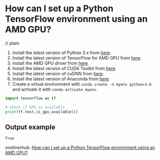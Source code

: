 # How can I set up a Python TensorFlow environment using an AMD GPU?
// plain

1. Install the latest version of Python 3.x from [here](https://www.python.org/downloads/).
2. Install the latest version of TensorFlow for AMD GPU from [here](https://www.tensorflow.org/install/gpu).
3. Install the AMD GPU driver from [here](https://www.amd.com/en/support).
4. Install the latest version of CUDA Toolkit from [here](https://developer.nvidia.com/cuda-downloads).
5. Install the latest version of cuDNN from [here](https://developer.nvidia.com/cudnn).
6. Install the latest version of Anaconda from [here](https://www.anaconda.com/distribution/).
7. Create a virtual environment with `conda create -n myenv python=3.6` and activate it with `conda activate myenv`.

```python
import tensorflow as tf

# Check if GPU is available
print(tf.test.is_gpu_available())
```

## Output example
 `True`

onelinerhub: [How can I set up a Python TensorFlow environment using an AMD GPU?](https://onelinerhub.com/python-tensorflow/how-can-i-set-up-a-python-tensorflow-environment-using-an-amd-gpu)